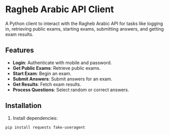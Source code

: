 # Ragheb Arabic API Client

A Python client to interact with the Ragheb Arabic API for tasks like logging in, retrieving public exams, starting exams, submitting answers, and getting exam results.

## Features

- **Login**: Authenticate with mobile and password.
- **Get Public Exams**: Retrieve public exams.
- **Start Exam**: Begin an exam.
- **Submit Answers**: Submit answers for an exam.
- **Get Results**: Fetch exam results.
- **Process Questions**: Select random or correct answers.

## Installation

1. Install dependencies:

```bash
pip install requests fake-useragent
